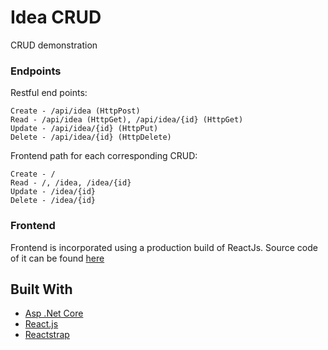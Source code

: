 # Idea CRUD

CRUD demonstration

### Endpoints

Restful end points:
```
Create - /api/idea (HttpPost)
Read - /api/idea (HttpGet), /api/idea/{id} (HttpGet)
Update - /api/idea/{id} (HttpPut)
Delete - /api/idea/{id} (HttpDelete)
```

Frontend path for each corresponding CRUD:
```
Create - /
Read - /, /idea, /idea/{id}
Update - /idea/{id}
Delete - /idea/{id}
```

### Frontend

Frontend is incorporated using a production build of ReactJs.
Source code of it can be found [here](https://github.com/jokarz/IdeaApp)


## Built With

* [Asp .Net Core](https://docs.microsoft.com/en-us/aspnet/core/)
* [React.js](https://reactjs.org/)
* [Reactstrap](https://reactstrap.github.io/)


